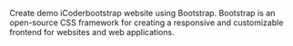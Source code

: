 Create demo iCoderbootstrap website using Bootstrap.
Bootstrap is an open-source CSS framework for creating a responsive and customizable frontend for websites and web applications.
 
